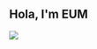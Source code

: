 ## Hola, I'm EUM

<img src="https://img.shields.io/badge/Android-3DDC84?style=flat-square&logo=Android&logoColor=white"/>
